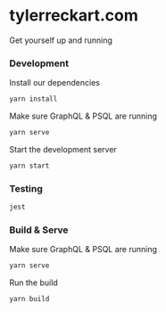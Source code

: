 # tylerreckart.com  
Get yourself up and running 

### Development 
Install our dependencies  
```sh
yarn install
``` 
Make sure GraphQL & PSQL are running  
```sh
yarn serve
```  
Start the development server
```sh
yarn start
```  

  
### Testing
```sh
jest
```  
  

### Build & Serve  
Make sure GraphQL & PSQL are running  
```sh
yarn serve
```  
Run the build  
```sh
yarn build
```
